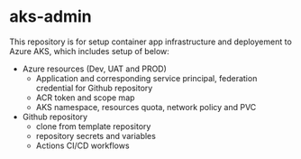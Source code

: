 # aks-admin
This repository is for setup container app infrastructure and deployement to Azure AKS, which includes setup of below:
- Azure resources (Dev, UAT and PROD)
    - Application and corresponding service principal, federation credential for Github repository
    - ACR token and scope map
    - AKS namespace, resources quota, network policy and PVC
- Github repository
    - clone from template repository
    - repository secrets and variables
    - Actions CI/CD workflows
